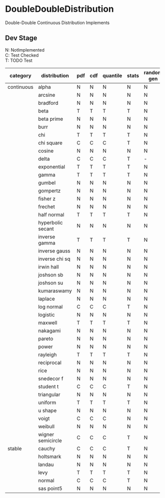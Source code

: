 # DoubleDoubleDistribution
 Double-Double Continuous Distribution Implements

## Dev Stage
N: NotImplemented  
C: Test Checked  
T: TODO Test  

| category   | distribution      | pdf | cdf | quantile | stats | random gen | define |
| ---------- | ----------------- | --- | --- | -------- | ----- | ---------- | ------ |
| continuous | alpha             | N   | N   | N        | N     | N          | N      |
|            | arcsine           | N   | N   | N        | N     | N          | N      |
|            | bradford          | N   | N   | N        | N     | N          | N      |
|            | beta              | T   | T   | T        | T     | N          | N      |
|            | beta prime        | N   | N   | N        | N     | N          | N      |
|            | burr              | N   | N   | N        | N     | N          | N      |
|            | chi               | T   | T   | T        | T     | N          | N      |
|            | chi square        | C   | C   | C        | T     | N          | N      |
|            | cosine            | N   | N   | N        | N     | N          | N      |
|            | delta             | C   | C   | C        | T     | -          | N      |
|            | exponential       | T   | T   | T        | T     | N          | N      |
|            | gamma             | T   | T   | T        | T     | N          | N      |
|            | gumbel            | N   | N   | N        | N     | N          | N      |
|            | gompertz          | N   | N   | N        | N     | N          | N      |
|            | fisher z          | N   | N   | N        | N     | N          | N      |
|            | frechet           | N   | N   | N        | N     | N          | N      |
|            | half normal       | T   | T   | T        | T     | N          | N      |
|            | hyperbolic secant | N   | N   | N        | N     | N          | N      |
|            | inverse gamma     | T   | T   | T        | T     | N          | N      |
|            | inverse gauss     | N   | N   | N        | N     | N          | N      |
|            | inverse chi sq    | N   | N   | N        | N     | N          | N      |
|            | irwin hall        | N   | N   | N        | N     | N          | N      |
|            | joshson sb        | N   | N   | N        | N     | N          | N      |
|            | joshson su        | N   | N   | N        | N     | N          | N      |
|            | kumaraswamy       | N   | N   | N        | N     | N          | N      |
|            | laplace           | N   | N   | N        | N     | N          | N      |
|            | log normal        | C   | C   | C        | T     | N          | N      |
|            | logistic          | N   | N   | N        | N     | N          | N      |
|            | maxwell           | T   | T   | T        | T     | N          | N      |
|            | nakagami          | N   | N   | N        | N     | N          | N      |
|            | pareto            | N   | N   | N        | N     | N          | N      |
|            | power             | N   | N   | N        | N     | N          | N      |
|            | rayleigh          | T   | T   | T        | T     | N          | N      |
|            | reciprocal        | N   | N   | N        | N     | N          | N      |
|            | rice              | N   | N   | N        | N     | N          | N      |
|            | snedecor f        | N   | N   | N        | N     | N          | N      |
|            | student t         | C   | C   | C        | T     | N          | N      |
|            | triangular        | N   | N   | N        | N     | N          | N      |
|            | uniform           | T   | T   | T        | T     | N          | N      |
|            | u shape           | N   | N   | N        | N     | N          | N      |
|            | voigt             | C   | C   | C        | N     | N          | N      |
|            | weibull           | N   | N   | N        | N     | N          | N      |
|            | wigner semicircle | C   | C   | C        | T     | N          | N      |
| stable     | cauchy            | C   | C   | C        | T     | N          | N      |
|            | holtsmark         | N   | N   | N        | N     | N          | N      |
|            | landau            | N   | N   | N        | N     | N          | N      |
|            | levy              | T   | T   | T        | T     | N          | N      |
|            | normal            | C   | C   | C        | T     | N          | N      |
|            | sas point5        | N   | N   | N        | N     | N          | N      |